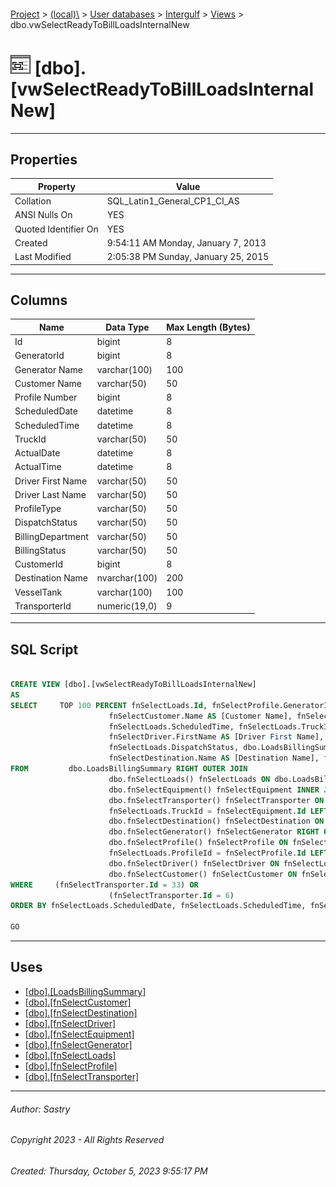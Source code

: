 #### 

[Project](../../../../index.md) > [(local)\\](../../../index.md) > [User databases](../../index.md) > [Intergulf](../index.md) > [Views](Views.md) > dbo.vwSelectReadyToBillLoadsInternalNew

# ![Views](../../../../Images/View32.png) [dbo].[vwSelectReadyToBillLoadsInternalNew]

---

## <a name="#properties"></a>Properties

| Property | Value |
|---|---|
| Collation | SQL_Latin1_General_CP1_CI_AS |
| ANSI Nulls On | YES |
| Quoted Identifier On | YES |
| Created | 9:54:11 AM Monday, January 7, 2013 |
| Last Modified | 2:05:38 PM Sunday, January 25, 2015 |


---

## <a name="#columns"></a>Columns

| Name | Data Type | Max Length (Bytes) |
|---|---|---|
| Id | bigint | 8 |
| GeneratorId | bigint | 8 |
| Generator Name | varchar(100) | 100 |
| Customer Name | varchar(50) | 50 |
| Profile Number | bigint | 8 |
| ScheduledDate | datetime | 8 |
| ScheduledTime | datetime | 8 |
| TruckId | varchar(50) | 50 |
| ActualDate | datetime | 8 |
| ActualTime | datetime | 8 |
| Driver First Name | varchar(50) | 50 |
| Driver Last Name | varchar(50) | 50 |
| ProfileType | varchar(50) | 50 |
| DispatchStatus | varchar(50) | 50 |
| BillingDepartment | varchar(50) | 50 |
| BillingStatus | varchar(50) | 50 |
| CustomerId | bigint | 8 |
| Destination Name | nvarchar(100) | 200 |
| VesselTank | varchar(100) | 100 |
| TransporterId | numeric(19,0) | 9 |


---

## <a name="#sqlscript"></a>SQL Script

```sql

CREATE VIEW [dbo].[vwSelectReadyToBillLoadsInternalNew]
AS
SELECT     TOP 100 PERCENT fnSelectLoads.Id, fnSelectProfile.GeneratorId, fnSelectGenerator.Name AS [Generator Name], 
                      fnSelectCustomer.Name AS [Customer Name], fnSelectLoads.ProfileId AS [Profile Number], fnSelectLoads.ScheduledDate, 
                      fnSelectLoads.ScheduledTime, fnSelectLoads.TruckId, fnSelectLoads.ActualDate, fnSelectLoads.ActualTime, 
                      fnSelectDriver.FirstName AS [Driver First Name], fnSelectDriver.LastName AS [Driver Last Name], fnSelectProfile.ProfileType, 
                      fnSelectLoads.DispatchStatus, dbo.LoadsBillingSummary.BillingDepartment, dbo.LoadsBillingSummary.BillingStatus, fnSelectLoads.CustomerId, 
                      fnSelectDestination.Name AS [Destination Name], fnSelectLoads.VesselTank, fnSelectTransporter.Id AS TransporterId
FROM         dbo.LoadsBillingSummary RIGHT OUTER JOIN
                      dbo.fnSelectLoads() fnSelectLoads ON dbo.LoadsBillingSummary.LoadId = fnSelectLoads.Id LEFT OUTER JOIN
                      dbo.fnSelectEquipment() fnSelectEquipment INNER JOIN
                      dbo.fnSelectTransporter() fnSelectTransporter ON fnSelectEquipment.TransporterId = fnSelectTransporter.Id ON 
                      fnSelectLoads.TruckId = fnSelectEquipment.Id LEFT OUTER JOIN
                      dbo.fnSelectDestination() fnSelectDestination ON fnSelectLoads.DestinationId = fnSelectDestination.Id LEFT OUTER JOIN
                      dbo.fnSelectGenerator() fnSelectGenerator RIGHT OUTER JOIN
                      dbo.fnSelectProfile() fnSelectProfile ON fnSelectGenerator.Id = fnSelectProfile.GeneratorId ON 
                      fnSelectLoads.ProfileId = fnSelectProfile.Id LEFT OUTER JOIN
                      dbo.fnSelectDriver() fnSelectDriver ON fnSelectLoads.DriverId = fnSelectDriver.Id LEFT OUTER JOIN
                      dbo.fnSelectCustomer() fnSelectCustomer ON fnSelectLoads.CustomerId = fnSelectCustomer.Id
WHERE     (fnSelectTransporter.Id = 33) OR
                      (fnSelectTransporter.Id = 6)
ORDER BY fnSelectLoads.ScheduledDate, fnSelectLoads.ScheduledTime, fnSelectLoads.TruckId

GO

```


---

## <a name="#uses"></a>Uses

* [[dbo].[LoadsBillingSummary]](../Tables/dbo_LoadsBillingSummary.md)
* [[dbo].[fnSelectCustomer]](../Programmability/Functions/Table-valued_Functions/dbo_fnSelectCustomer.md)
* [[dbo].[fnSelectDestination]](../Programmability/Functions/Table-valued_Functions/dbo_fnSelectDestination.md)
* [[dbo].[fnSelectDriver]](../Programmability/Functions/Table-valued_Functions/dbo_fnSelectDriver.md)
* [[dbo].[fnSelectEquipment]](../Programmability/Functions/Table-valued_Functions/dbo_fnSelectEquipment.md)
* [[dbo].[fnSelectGenerator]](../Programmability/Functions/Table-valued_Functions/dbo_fnSelectGenerator.md)
* [[dbo].[fnSelectLoads]](../Programmability/Functions/Table-valued_Functions/dbo_fnSelectLoads.md)
* [[dbo].[fnSelectProfile]](../Programmability/Functions/Table-valued_Functions/dbo_fnSelectProfile.md)
* [[dbo].[fnSelectTransporter]](../Programmability/Functions/Table-valued_Functions/dbo_fnSelectTransporter.md)


---

###### Author:  Sastry

###### Copyright 2023 - All Rights Reserved

###### Created: Thursday, October 5, 2023 9:55:17 PM

